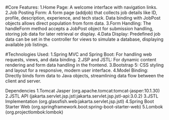 
#Core Features:
1.Home Page: A welcome interface with navigation links.
2.Job Posting Form: A form page (addjob) that collects job details like ID, profile, description, experience, and tech stack. Data binding with JobPost objects allows direct population from form data.
3.Form Handling: The handleForm method accepts a JobPost object for submission handling, storing job data for later retrieval or display.
4.Data Display: Predefined job data can be set in the controller for views to simulate a database, displaying available job listings.

#Technologies Used:
1.Spring MVC and Spring Boot: For handling web requests, views, and data binding.
2.JSP and JSTL: For dynamic content rendering and form data handling in the frontend.
3.Bootstrap 5: CSS styling and layout for a responsive, modern user interface.
4.Model Binding: Directly binds form data to Java objects, streamlining data flow between the client and server.

Dependencies
1.Tomcat Jasper (org.apache.tomcat:tomcat-jasper:10.1.30)
2.JSTL API (jakarta.servlet.jsp.jstl:jakarta.servlet.jsp.jstl-api:3.0.2)
3.JSTL Implementation (org.glassfish.web:jakarta.servlet.jsp.jstl)
4.Spring Boot Starter Web (org.springframework.boot:spring-boot-starter-web)
5.Lombok (org.projectlombok:lombok)


